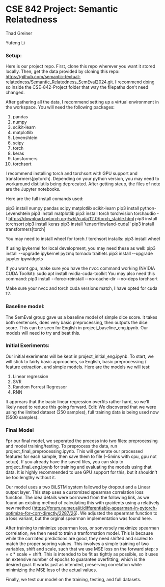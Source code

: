 # CSE 842 Project: Semantic Relatedness

Thad Greiner

Yufeng Li

### Setup:

Here is our project repo. First, clone this repo wherever you want it stored locally. Then, get the data
provided by cloning this repo: https://github.com/semantic-textual-relatedness/Semantic_Relatedness_SemEval2024.git.
I recommend doing so inside the CSE-842-Project folder that way the filepaths don't need changed.

After gathering all the data, I recommend setting up a virtual environment in the workspace. You will need the following packages:
1. pandas
2. numpy
3. scikit-learn
4. matplotlib
5. Levenshtein
6. scipy
7. torch
8. keras
9. tansformers
10. torchsort

I recommend installing torch and torchsort with GPU support and transformers[pytorch]. Depending on your python version, you
may need to workaround distilutils being deprecated. After getting steup, the files of note are the Jupyter notebooks.

Here are the full install comands used:

pip3 install numpy pandas scipy matplotlib scikit-learn
pip3 install python-Levenshtein
pip3 install matplotlib
pip3 install torch torchvision torchaudio -f https://download.pytorch.org/whl/cuda/12.0/torch_stable.html
pip3 install torchsort
pip3 install keras
pip3 install 'tensorflow[and-cuda]'
pip3 install transformers[torch]

You may need to install wheel for torch / torchsort installs:
pip3 install wheel

If using ipykernel for local development, you may need these as well:
pip3 install --upgrade ipykernel pyzmq tornado traitlets
pip3 install --upgrade jupyter ipywidgets

If you want gpu, make sure you have the nvcc command working (NVIDIA CUDA Toolkit):
sudo apt install nvidia-cuda-toolkit
You may also need this command:
pip3 install --force-reinstall --no-cache-dir --no-deps torchsort

Make sure your nvcc and torch cuda versions match, I have opted for cuda 12.

### Baseline model:

The SemEval group gave us a baseline model of simple dice score. It takes both sentences, does very basic preprocessing, then
outputs the dice score. This can be seen for English in project_baseline_eng.ipynb. Our models will need to try and beat this.

### Initial Exeriments:

Our initial exeriments will be kept in project_initial_eng.ipynb. To start, we will stick to fairly basic approaches, so English,
basic preprocessing / feature extraction, and simple models. Here are the models we will test:
1. Linear regression
2. SVR
3. Random Forrest Regressor
4. RNN

It apprears that the basic linear regression overfits rather hard, so we'll likely need to reduce this going forward. Edit: We discovered
that we were using the limited dataset (250 samples), full training data is being used now (5500 samples).

### Final Model

Fpr our final model, we seperated the process into two files: preprocessing and model training/testing. To preprocess the data, run 
project_final_preprocessing.ipynb. This will generate our processed features for each sample, then save them to file (~5mins with cpu, gpu not setup).
If you already have the saved files, you can skip to project_final_eng.ipynb for training and evaluating the models using that data. It is highly recommended
to use GPU support for this, but it shouldn't be too lengthy without it.

Our model uses a two BiLSTM system fallowed by dropout and a Linear output layer. This step uses a customized spearman correlation loss function.
The idea details were borrowed from the following link, as we found an existing method of calculating this with graidents using a relatively new method
(https://forum.numer.ai/t/differentiable-spearman-in-pytorch-optimize-for-corr-directly/2287/26). We adjusted the spearman function to a loss variant,
but the orginal spearman implementation was found here.

After training to minimize spearman loss, or sonversely maximize spearman correlation, we then need to train a tranformation model. This is because while
the corrlated predictions are good, they need shifted and scaled to match the proper scoring values. This involves a simple training of two variables,
shift and scale, such that we use MSE loss on the forward step: x = x * scale + shift. This is intended to be fit as tightly as possible, so it uses an
extensive number of epochs to guarantee overfitting, which is the desired goal. It works just as intended, preserving correlation while minimizing the MSE
loss of the actual values.

Finally, we test our model on the training, testing, and full datasets.